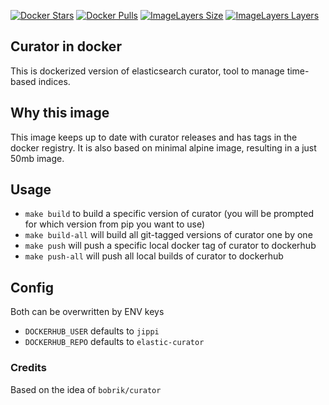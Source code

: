 [![Docker Stars](https://img.shields.io/docker/stars/jippi/elastic-curator.svg)](https://hub.docker.com/r/jippi/elastic-curator/)
[![Docker Pulls](https://img.shields.io/docker/pulls/jippi/elastic-curator.svg)](https://hub.docker.com/r/jippi/elastic-curator/)
[![ImageLayers Size](https://img.shields.io/imagelayers/image-size/jippi/elastic-curator/latest.svg)](https://hub.docker.com/r/jippi/elastic-curator/)
[![ImageLayers Layers](https://img.shields.io/imagelayers/layers/jippi/elastic-curator/latest.svg)](https://hub.docker.com/r/jippi/elastic-curator/)

## Curator in docker

This is dockerized version of elasticsearch curator, tool to manage time-based indices.

## Why this image

This image keeps up to date with curator releases and has tags in the docker registry. It is also based on minimal alpine image,
resulting in a just 50mb image.

## Usage

- `make build` to build a specific version of curator (you will be prompted for which version from pip you want to use)
- `make build-all` will build all git-tagged versions of curator one by one
- `make push` will push a specific local docker tag of curator to dockerhub
- `make push-all` will push all local builds of curator to dockerhub

## Config

Both can be overwritten by ENV keys

- `DOCKERHUB_USER` defaults to `jippi`
- `DOCKERHUB_REPO` defaults to `elastic-curator`

### Credits

Based on the idea of `bobrik/curator`
